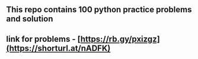 ## This repo contains 100 python practice problems and solution
## link for problems - [https://rb.gy/pxizgz](https://shorturl.at/nADFK)
